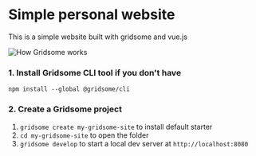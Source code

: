 # Simple personal website

This is a simple website built with gridsome and vue.js

![How Gridsome works](https://gridsome.org/assets/static/how-it-works.cbab2cf.e33aa2d.png)

### 1. Install Gridsome CLI tool if you don't have

`npm install --global @gridsome/cli`

### 2. Create a Gridsome project

1. `gridsome create my-gridsome-site` to install default starter
2. `cd my-gridsome-site` to open the folder
3. `gridsome develop` to start a local dev server at `http://localhost:8080`
